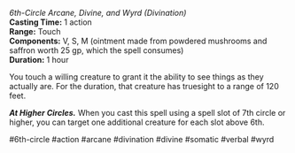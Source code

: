 *6th-Circle Arcane, Divine, and Wyrd (Divination)*  
**Casting Time:** 1 action  
**Range:** Touch  
**Components:** V, S, M (ointment made from powdered mushrooms and saffron worth 25 gp, which the spell consumes)  
**Duration:** 1 hour

You touch a willing creature to grant it the ability to see things as they actually are. For the duration, that creature has truesight to a range of 120 feet.

***At Higher Circles.*** When you cast this spell using a spell slot of 7th circle or higher, you can target one additional creature for each slot above 6th.

#6th-circle #action #arcane #divination #divine #somatic #verbal #wyrd
